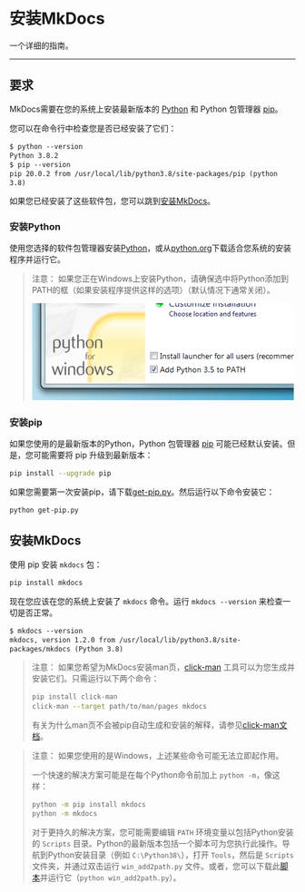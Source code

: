# 安装MkDocs

一个详细的指南。

---

## 要求

MkDocs需要在您的系统上安装最新版本的 [Python] 和 Python 包管理器 [pip]。

您可以在命令行中检查您是否已经安装了它们：

```console
$ python --version
Python 3.8.2
$ pip --version
pip 20.0.2 from /usr/local/lib/python3.8/site-packages/pip (python 3.8)
```

如果您已经安装了这些软件包，您可以跳到[安装MkDocs](#安装MkDocs)。

### 安装Python

使用您选择的软件包管理器安装[Python]，或从[python.org]下载适合您系统的安装程序并运行它。

> 注意：
> 如果您正在Windows上安装Python，请确保选中将Python添加到PATH的框（如果安装程序提供这样的选项）（默认情况下通常关闭）。
>
> ![将Python添加到PATH](../img/win-py-install.png)

### 安装pip

如果您使用的是最新版本的Python，Python 包管理器 [pip] 可能已经默认安装。但是，您可能需要将 pip 升级到最新版本：

```bash
pip install --upgrade pip
```

如果您需要第一次安装pip，请下载[get-pip.py]。然后运行以下命令安装它：

```bash
python get-pip.py
```

## 安装MkDocs

使用 pip 安装 `mkdocs` 包：

```bash
pip install mkdocs
```

现在您应该在您的系统上安装了 `mkdocs` 命令。运行 `mkdocs --version` 来检查一切是否正常。

```console
$ mkdocs --version
mkdocs, version 1.2.0 from /usr/local/lib/python3.8/site-packages/mkdocs (Python 3.8)
```

> 注意：
> 如果您希望为MkDocs安装man页，[click-man] 工具可以为您生成并安装它们。只需运行以下两个命令：
>
> ```bash
> pip install click-man
> click-man --target path/to/man/pages mkdocs
> ```
>
> 有关为什么man页不会被pip自动生成和安装的解释，请参见[click-man文档]。
<!-- -->
> 注意：
> 如果您使用的是Windows，上述某些命令可能无法立即起作用。
>
> 一个快速的解决方案可能是在每个Python命令前加上 `python -m`，像这样：
>
> ```bash
> python -m pip install mkdocs
> python -m mkdocs
> ```
>
> 对于更持久的解决方案，您可能需要编辑 `PATH` 环境变量以包括Python安装的 `Scripts` 目录。Python的最新版本包括一个脚本可为您执行此操作。导航到Python安装目录（例如 `C:\Python38\`），打开 `Tools`，然后是 `Scripts` 文件夹，并通过双击运行 `win_add2path.py` 文件。或者，您可以下载此[脚本][a2p]并运行它（`python win_add2path.py`）。

[Python]: https://www.python.org/
[python.org]: https://www.python.org/downloads/
[pip]: https://pip.readthedocs.io/en/stable/installing/
[get-pip.py]: https://bootstrap.pypa.io/get-pip.py
[click-man]: https://github.com/click-contrib/click-man
[click-man文档]: https://github.com/click-contrib/click-man#automatic-man-page-installation-with-setuptools-and-pip
[a2p]: https://github.com/python/cpython/blob/master/Tools/scripts/win_add2path.py